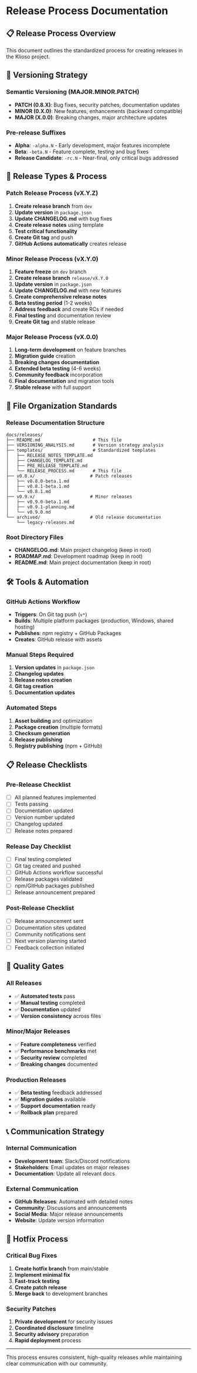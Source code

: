 # Release Process Documentation

## 📋 **Release Process Overview**

This document outlines the standardized process for creating releases in the Klioso project.

## 🔢 **Versioning Strategy**

### **Semantic Versioning (MAJOR.MINOR.PATCH)**

- **PATCH (0.8.X)**: Bug fixes, security patches, documentation updates
- **MINOR (0.X.0)**: New features, enhancements (backward compatible)
- **MAJOR (X.0.0)**: Breaking changes, major architecture updates

### **Pre-release Suffixes**
- **Alpha**: `-alpha.N` - Early development, major features incomplete
- **Beta**: `-beta.N` - Feature complete, testing and bug fixes
- **Release Candidate**: `-rc.N` - Near-final, only critical bugs addressed

## 🚀 **Release Types & Process**

### **Patch Release Process (vX.Y.Z)**

1. **Create release branch** from `dev`
2. **Update version** in `package.json`
3. **Update CHANGELOG.md** with bug fixes
4. **Create release notes** using template
5. **Test critical functionality**
6. **Create Git tag** and push
7. **GitHub Actions automatically** creates release

### **Minor Release Process (vX.Y.0)**

1. **Feature freeze** on `dev` branch
2. **Create release branch** `release/vX.Y.0`
3. **Update version** in `package.json`
4. **Update CHANGELOG.md** with new features
5. **Create comprehensive release notes**
6. **Beta testing period** (1-2 weeks)
7. **Address feedback** and create RCs if needed
8. **Final testing** and documentation review
9. **Create Git tag** and stable release

### **Major Release Process (vX.0.0)**

1. **Long-term development** on feature branches
2. **Migration guide** creation
3. **Breaking changes documentation**
4. **Extended beta testing** (4-6 weeks)
5. **Community feedback** incorporation
6. **Final documentation** and migration tools
7. **Stable release** with full support

## 📁 **File Organization Standards**

### **Release Documentation Structure**
```
docs/releases/
├── README.md                    # This file
├── VERSIONING_ANALYSIS.md       # Version strategy analysis
├── templates/                   # Standardized templates
│   ├── RELEASE_NOTES_TEMPLATE.md
│   ├── CHANGELOG_TEMPLATE.md
│   ├── PRE_RELEASE_TEMPLATE.md
│   └── RELEASE_PROCESS.md       # This file
├── v0.8.x/                     # Patch releases
│   ├── v0.8.0-beta.1.md
│   ├── v0.8.1-beta.1.md
│   └── v0.8.1.md
├── v0.9.x/                     # Minor releases
│   ├── v0.9.0-beta.1.md
│   ├── v0.9.1-planning.md
│   └── v0.9.0.md
└── archived/                   # Old release documentation
    └── legacy-releases.md
```

### **Root Directory Files**
- **CHANGELOG.md**: Main project changelog (keep in root)
- **ROADMAP.md**: Development roadmap (keep in root)
- **README.md**: Main project documentation (keep in root)

## 🛠 **Tools & Automation**

### **GitHub Actions Workflow**
- **Triggers**: On Git tag push (`v*`)
- **Builds**: Multiple platform packages (production, Windows, shared hosting)
- **Publishes**: npm registry + GitHub Packages
- **Creates**: GitHub release with assets

### **Manual Steps Required**
1. **Version updates** in `package.json`
2. **Changelog updates** 
3. **Release notes creation**
4. **Git tag creation**
5. **Documentation updates**

### **Automated Steps**
1. **Asset building** and optimization
2. **Package creation** (multiple formats)
3. **Checksum generation**
4. **Release publishing**
5. **Registry publishing** (npm + GitHub)

## 📋 **Release Checklists**

### **Pre-Release Checklist**
- [ ] All planned features implemented
- [ ] Tests passing
- [ ] Documentation updated
- [ ] Version number updated
- [ ] Changelog updated
- [ ] Release notes prepared

### **Release Day Checklist**
- [ ] Final testing completed
- [ ] Git tag created and pushed
- [ ] GitHub Actions workflow successful
- [ ] Release packages validated
- [ ] npm/GitHub packages published
- [ ] Release announcement prepared

### **Post-Release Checklist**
- [ ] Release announcement sent
- [ ] Documentation sites updated
- [ ] Community notifications sent
- [ ] Next version planning started
- [ ] Feedback collection initiated

## 🎯 **Quality Gates**

### **All Releases**
- ✅ **Automated tests** pass
- ✅ **Manual testing** completed
- ✅ **Documentation** updated
- ✅ **Version consistency** across files

### **Minor/Major Releases**
- ✅ **Feature completeness** verified
- ✅ **Performance benchmarks** met
- ✅ **Security review** completed
- ✅ **Breaking changes** documented

### **Production Releases**
- ✅ **Beta testing** feedback addressed
- ✅ **Migration guides** available
- ✅ **Support documentation** ready
- ✅ **Rollback plan** prepared

## 📞 **Communication Strategy**

### **Internal Communication**
- **Development team**: Slack/Discord notifications
- **Stakeholders**: Email updates on major releases
- **Documentation**: Update all relevant docs

### **External Communication**
- **GitHub Releases**: Automated with detailed notes
- **Community**: Discussions and announcements
- **Social Media**: Major release announcements
- **Website**: Update version information

## 🔄 **Hotfix Process**

### **Critical Bug Fixes**
1. **Create hotfix branch** from main/stable
2. **Implement minimal fix**
3. **Fast-track testing**
4. **Create patch release**
5. **Merge back** to development branches

### **Security Patches**
1. **Private development** for security issues
2. **Coordinated disclosure** timeline
3. **Security advisory** preparation
4. **Rapid deployment** process

---

This process ensures consistent, high-quality releases while maintaining clear communication with our community.

